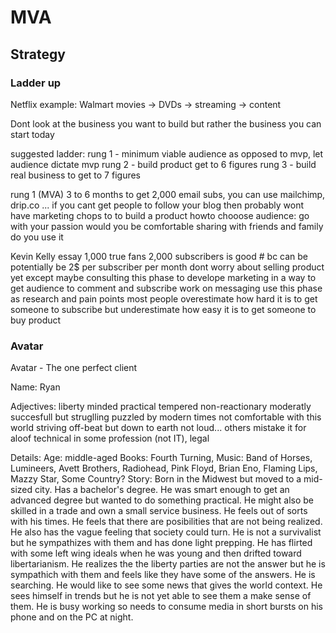 # MVA

## Strategy 
### Ladder up 

Netflix example: Walmart movies -> DVDs -> streaming -> content

Dont look at the business you want to build but rather the business you can start today

suggested ladder: 
rung 1 - minimum viable audience as opposed to mvp, let audience dictate mvp
rung 2 - build product get to 6 figures
rung 3 - build real business to get to 7 figures

rung 1 (MVA)
3 to 6 months to get 2,000 email subs, you can use mailchimp, drip.co ...
if you cant get people to follow your blog then probably wont have marketing chops to to build a product
howto chooose audience:
	go with your passion
	would you be comfortable sharing with friends and family
	do you use it

Kevin Kelly essay 1,000 true fans
2,000 subscribers is good # bc can be potentially be 2$ per subscriber per month
dont worry about selling product yet except maybe consulting
this phase to develope marketing in a way to get audience to comment and subscribe
work on messaging
use this phase as research and pain points
most people overestimate how hard it is to get someone to subscribe but underestimate how easy it is to get someone to buy product

### Avatar 

Avatar - The one perfect client 

Name: Ryan

Adjectives:
liberty minded 
practical
tempered
non-reactionary
moderatly succesfull but struglling
puzzled by modern times
not comfortable with this world
striving
off-beat but down to earth
not loud... others mistake it for aloof
technical in some profession (not IT), legal 

Details:
Age: middle-aged
Books: Fourth Turning,
Music: Band of Horses, Lumineers, Avett Brothers, Radiohead, Pink Floyd, Brian Eno, Flaming Lips, Mazzy Star, Some Country?
Story: Born in the Midwest but moved to a mid-sized city. Has a bachelor's degree. He was smart enough to get an advanced degree but wanted to do something practical. He might also be skilled in a trade and own a small service business. He feels out of sorts with his times. He feels that there are posibilities that are not being realized. He also has the vague feeling that society could turn. He is not a survivalist but he sympathizes with them and has done light prepping. He has flirted with some left wing ideals when he was young and then drifted toward libertarianism. He realizes the the liberty parties are not the answer but he is sympathich with them and feels like they have some of the answers. He is searching. He would like to see some news that gives the world context. He sees himself in trends but he is not yet able to see them a make sense of them. He is busy working so needs to consume media in short bursts on his phone and on the PC at night. 

